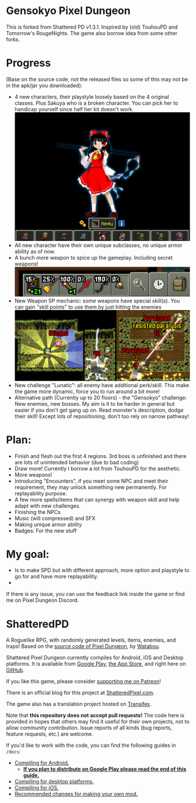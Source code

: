 # Gensokyo Pixel Dungeon

This is forked from Shattered PD v1.3.1. Inspired by (old) TouhouPD and Tomorrow's RougeNights. The game also borrow idea from some other forks.

# Progress 
(Base on the source code, not the released files so some of this may not be in the apk/jar you downloaded):
- 4 new characters, their playstyle loosely based on the 4 original classes. Plus Sakuya who is a broken character. You can pick her to handicap yourself since half her kit doesn't work.
![Heros list](https://github.com/GrampHoang/Gensokyo-pixel-dungeon/blob/main/github-readme-img/heros.PNG)
- All new character have their own unique subclasses, no unique armor ability as of now.
- A bunch more weapon to spice up the gameplay. Including secret weapons!
![Weapons](https://github.com/GrampHoang/Gensokyo-pixel-dungeon/blob/main/github-readme-img/weaponlist.PNG)
- New Weapon SP mechanic: some weapons have special skill(s). You can gain "skill points" to use them by just hitting the enemies
![Skill demo](https://github.com/GrampHoang/Gensokyo-pixel-dungeon/blob/main/github-readme-img/weaponskill.png)
- New challenge "Lunatic": all enemy have additional perk/skill. This make the game more dynamic, force you to run around a bit more!
- Alternative path (Currently up to 20 floors) - the "Gensokyo" challenge: New enemies, new bosses. My aim is it to be harder in general but easier if you don't get gang up on. Read monster's description, dodge their skill! Except lots of repositioning, don't too rely on narrow pathway!

# Plan:
- Finish and flesh out the first 4 regions. 3rd boss is unfinished and there are lots of unintended behavior (due to bad coding)
- Draw more! Currently I borrow a lot from TouhouPD for the aesthetic.
- More weapons!
- Introducing "Encounters", if you meet some NPC and meet their requirement, they may unlock something new permanently. For replayability purpose.
- A few more spells/items that can synergy with weapon skill and help adapt with new challenges.
- Finishing the NPCs
- Music (will compressed) and SFX
- Making unique armor ability
- Badges: For the new stuff

# My goal:
- Is to make SPD but with different approach, more option and playstyle to go for and have more replayability.
- 
If there is any issue, you can use the feedback link inside the game or find me on Pixel Dungeon Discord.

# ShatteredPD
A Roguelike RPG, with randomly generated levels, items, enemies, and traps! Based on the [source code of Pixel Dungeon](https://github.com/00-Evan/pixel-dungeon-gradle), by [Watabou](https://www.watabou.ru).

Shattered Pixel Dungeon currently compiles for Android, iOS and Desktop platforms. It is available from [Google Play](https://play.google.com/store/apps/details?id=com.shatteredpixel.shatteredpixeldungeon), [the App Store](https://apps.apple.com/app/shattered-pixel-dungeon/id1563121109), and right here on [GitHub](https://github.com/00-Evan/shattered-pixel-dungeon/releases).

If you like this game, please consider [supporting me on Patreon](https://www.patreon.com/ShatteredPixel)!

There is an official blog for this project at [ShatteredPixel.com](https://www.shatteredpixel.com).

The game also has a translation project hosted on [Transifex](https://www.transifex.com/shattered-pixel/shattered-pixel-dungeon/).

Note that **this repository does not accept pull requests!** The code here is provided in hopes that others may find it useful for their own projects, not to allow community contribution. Issue reports of all kinds (bug reports, feature requests, etc.) are welcome.

If you'd like to work with the code, you can find the following guides in `/docs`:
- [Compiling for Android.](docs/getting-started-android.md)
    - **[If you plan to distribute on Google Play please read the end of this guide.](docs/getting-started-android.md#distributing-your-apk)**
- [Compiling for desktop platforms.](docs/getting-started-desktop.md)
- [Compiling for iOS.](docs/getting-started-ios.md)
- [Recommended changes for making your own mod.](docs/recommended-changes.md)
